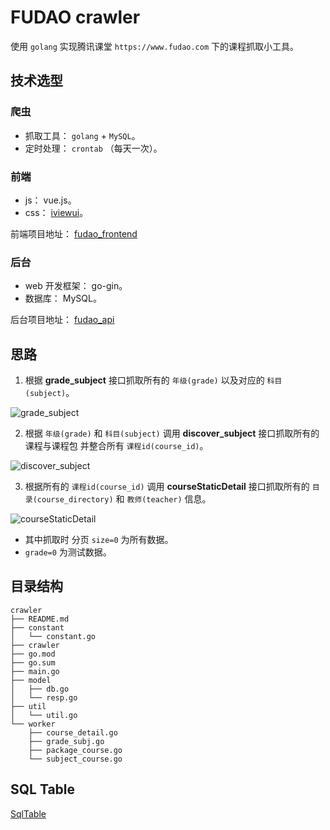 # FUDAO crawler

使用 `golang` 实现腾讯课堂 `https://www.fudao.com` 下的课程抓取小工具。

## 技术选型

### 爬虫

- 抓取工具： `golang` + `MySQL`。
- 定时处理： `crontab` （每天一次）。

### 前端

- js： vue.js。
- css： [iviewui](https://www.iviewui.com/)。

前端项目地址： [fudao_frontend](https://github.com/lrfdehao/fudao_frontend)

### 后台

- web 开发框架： go-gin。 
- 数据库： MySQL。

后台项目地址： [fudao_api](https://github.com/lrfdehao/fudao_api)


## 思路
1. 根据 **grade_subject** 接口抓取所有的 `年级(grade)` 以及对应的 `科目(subject)`。

![grade_subject](https://imgkr.cn-bj.ufileos.com/edef032b-b172-4182-a7ef-8daca8a5a4f5.png)

2. 根据 `年级(grade)` 和 `科目(subject)` 调用 **discover_subject** 接口抓取所有的课程与课程包 并整合所有 `课程id(course_id)`。

![discover_subject](https://imgkr.cn-bj.ufileos.com/75d7afae-7065-418a-8b0d-3ae29d8fb79d.png)

3. 根据所有的 `课程id(course_id)` 调用 **courseStaticDetail** 接口抓取所有的 `目录(course_directory)` 和 `教师(teacher)` 信息。

![courseStaticDetail](https://imgkr.cn-bj.ufileos.com/c4f1d3c3-4014-47e2-a969-3e795bd0d033.png)

- 其中抓取时 分页 `size=0` 为所有数据。
- `grade=0` 为测试数据。

## 目录结构

```
crawler
├── README.md
├── constant
│   └── constant.go
├── crawler
├── go.mod
├── go.sum
├── main.go
├── model
│   ├── db.go
│   └── resp.go
├── util
│   └── util.go
└── worker
    ├── course_detail.go
    ├── grade_subj.go
    ├── package_course.go
    └── subject_course.go
```

## SQL Table
[SqlTable](https://github.com/lrfdehao/fudao_crawler/tree/master/sql_data) 
